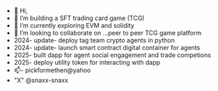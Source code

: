 - 👋 Hi,
- 👀 I’m building a SFT trading card game (TCG)
- 🌱 I’m currently exploring EVM and solidity
- 💞️ I’m looking to collaborate on ...peer to peer TCG game platform
- 2024- update- deploy tag team crypto agents in python 
- 2024- update- launch smart contract digital container for agents
- 2025- built dapp for agent social engagement and trade competions
- 2025- deploy utility token for interacting with dapp
- 📫- pickformethen@yahoo
- "X" @snaxx-snaxx

<!---
snaxx-snaxx/snaxx-snaxx is a ✨ special ✨ repository because its `README.md` (this file) appears on your GitHub profile.
You can click the Preview link to take a look at your changes.
--->
